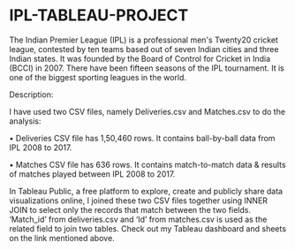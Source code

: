 # IPL-TABLEAU-PROJECT

The Indian Premier League (IPL) is a professional men's Twenty20 cricket league, contested by ten teams based out of seven Indian cities and three Indian states. It was founded by the Board of Control for Cricket in India (BCCI) in 2007. There have been fifteen seasons of the IPL tournament. It is one of the biggest sporting leagues in the world.

Description:

I have used two CSV files, namely Deliveries.csv and Matches.csv to do the analysis:

•	Deliveries CSV file has 1,50,460 rows. It contains ball-by-ball data from IPL 2008 to 2017.

•	Matches CSV file has 636 rows. It contains match-to-match data & results of matches played between IPL 2008 to 2017.


In Tableau Public, a free platform to explore, create and publicly share data visualizations online,  I joined these two CSV files together using INNER JOIN to select only the records that match between the two fields. ‘Match_id’ from deliveries.csv and ‘Id’ from matches.csv is used as the related field to join two tables. Check out my Tableau dashboard and sheets on the link mentioned above.
